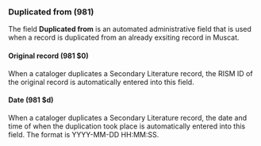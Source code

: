 ### Duplicated from (981)

The field **Duplicated from** is an automated administrative field that is used when a record is duplicated from an already exsiting record in Muscat.  

#### Original record (981 $0)  

When a cataloger duplicates a Secondary Literature record, the RISM ID of the original record is automatically entered into this field.

#### Date (981 $d)  

When a cataloger duplicates a Secondary Literature record, the date and time of when the duplication took place is automatically entered into this field. The format is YYYY-MM-DD HH:MM:SS.  
